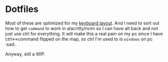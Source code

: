 # Dotfiles

Most of these are optimized for my [keyboard layout](https://configure.zsa.io/ergodox-ez/layouts/L4wD0/latest/0). And I need to sort out how to get `command` to work in alacritty/nvim so I can have alt back and not just use ctrl for everything. It will make this a real pain on my pc since I have ctrl<->command flipped on the map, so ctrl I'm used to is `windows` on pc :sad:.

Anyway, still a WIP.
